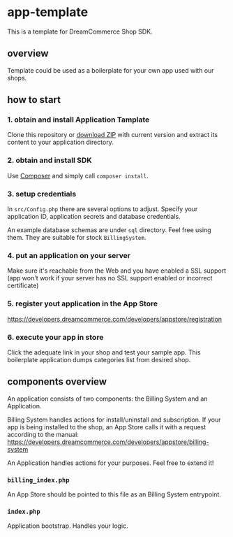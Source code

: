 app-template
============

This is a template for DreamCommerce Shop SDK.

## overview

Template could be used as a boilerplate for your own app used with our shops.



## how to start

### 1. obtain and install Application Tamplate

Clone this repository or [download ZIP](https://github.com/dreamcommerce/app-template/archive/master.zip) with current version and extract its content to your application directory.

### 2. obtain and install SDK

Use [Composer](http://getcomposer.org) and simply call ``composer install``.

### 3. setup credentials

In ``src/Config.php`` there are several options to adjust. Specify your application ID, application secrets and database credentials.

An example database schemas are under ``sql`` directory. Feel free using them. They are suitable for stock ``BillingSystem``.

### 4. put an application on your server

Make sure it's reachable from the Web and you have enabled a SSL support (app won't work if your server has no SSL support enabled or incorrect certificate)

### 5. register yout application in the App Store

https://developers.dreamcommerce.com/developers/appstore/registration

### 6. execute your app in store

Click the adequate link in your shop and test your sample app. This boilerplate application dumps categories list from desired shop.

## components overview

An application consists of two components: the Billing System and an Application.

Billing System handles actions for install/uninstall and subscription. If your app is being installed to the shop, an App Store calls it with a request according to the manual: https://developers.dreamcommerce.com/developers/appstore/billing-system

An Application handles actions for your purposes. Feel free to extend it!

### ``billing_index.php``

An App Store should be pointed to this file as an Billing System entrypoint.

### ``index.php``

Application bootstrap. Handles your logic.
